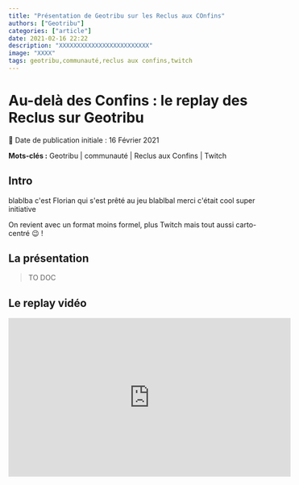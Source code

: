 ```yaml
---
title: "Présentation de Geotribu sur les Reclus aux COnfins"
authors: ["Geotribu"]
categories: ["article"]
date: 2021-02-16 22:22
description: "XXXXXXXXXXXXXXXXXXXXXXXXX"
image: "XXXX"
tags: geotribu,communauté,reclus aux confins,twitch
---
```


# Au-delà des Confins : le replay des Reclus sur Geotribu

:calendar: Date de publication initiale : 16 Février 2021

**Mots-clés :** Geotribu | communauté | Reclus aux Confins | Twitch

## Intro

blablba c'est Florian qui s'est prêté au jeu
blablbal merci c'était cool
super initiative

On revient avec un format moins formel, plus Twitch mais tout aussi carto-centré :wink: !

## La présentation

> TO DOC

## Le replay vidéo

<iframe width="560" height="315" src="https://www.youtube.com/embed/fB1dVOVbkME" frameborder="0" allow="accelerometer; autoplay; clipboard-write; encrypted-media; gyroscope; picture-in-picture" allowfullscreen></iframe>

<!-- Hyperlinks reference -->
[sed]: https://fr.wikipedia.org/wiki/Stream_Editor
